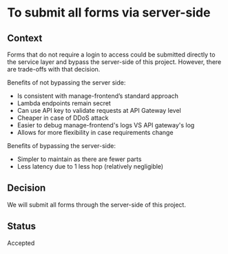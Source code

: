# To submit all forms via server-side

## Context

Forms that do not require a login to access could be submitted directly to the service layer and bypass the server-side of this project. However, there are trade-offs with that decision.

Benefits of not bypassing the server side:

- Is consistent with manage-frontend’s standard approach
- Lambda endpoints remain secret
- Can use API key to validate requests at API Gateway level
- Cheaper in case of DDoS attack
- Easier to debug manage-frontend's logs VS API gateway's log
- Allows for more flexibility in case requirements change

Benefits of bypassing the server-side:

- Simpler to maintain as there are fewer parts
- Less latency due to 1 less hop (relatively negligible)

## Decision

We will submit all forms through the server-side of this project.

## Status

Accepted
